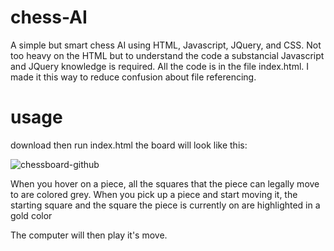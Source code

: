 # chess-AI
A simple but smart chess AI using HTML, Javascript, JQuery, and CSS.
Not too heavy on the HTML but to understand the code a substancial Javascript and JQuery knowledge is required.
All the code is in the file index.html.
I made it this way to reduce confusion about file referencing. 

# usage
download then run index.html
the board will look like this:

![chessboard-github](https://user-images.githubusercontent.com/82123863/114009839-8230fc80-9831-11eb-86a4-3fb52022f73a.png)

When you hover on a piece, all the squares that the piece can legally move to are colored grey. When you pick up a piece and start moving it, the starting square and the square the piece is currently on are highlighted in a gold color 

The computer will then play it's move.
